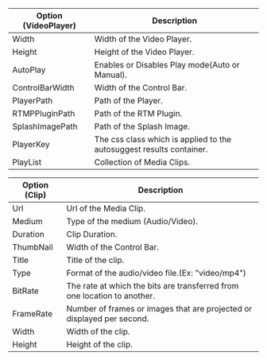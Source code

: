 ﻿   Option (VideoPlayer)			|  Description																											
--------------------------------|-------------------------------------------------------------------------------------------
Width							| Width of the Video Player.														
Height							| Height of the Video Player.						
AutoPlay						| Enables or Disables Play mode(Auto or Manual).															
ControlBarWidth					| Width of the Control Bar.			
PlayerPath						| Path of the Player.									
RTMPPluginPath					| Path of the RTM Plugin.							
SplashImagePath					| Path of the Splash Image.							
PlayerKey						| The css class which is applied to the autosuggest results container.						
PlayList						| Collection of Media Clips.					

   Option (Clip)				|  Description																											
--------------------------------|-------------------------------------------------------------------------------------------
Url		           				| Url of the Media Clip.														
Medium							| Type of the medium (Audio/Video).						
Duration						| Clip Duration.															
ThumbNail						| Width of the Control Bar.			
Title							| Title of the clip.						
Type							| Format of the audio/video file.(Ex: "video/mp4")						
BitRate							| The rate at which the bits are transferred from one location to another.
FrameRate						| Number of frames or images that are projected or displayed per second.
Width							| Width of the clip.
Height							| Height of the clip.